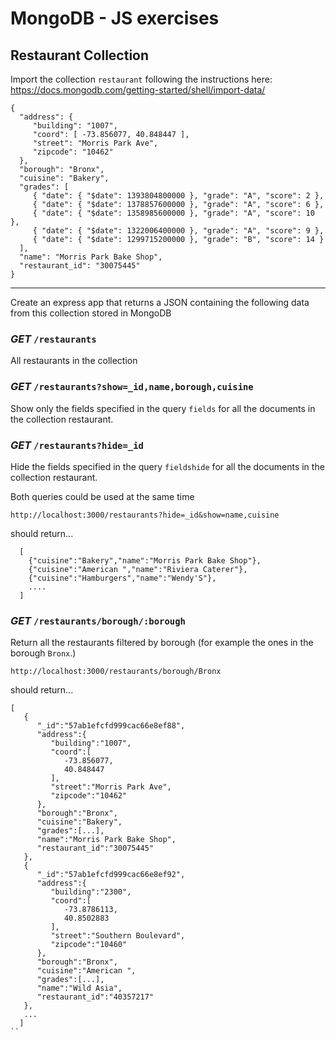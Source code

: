 # MongoDB - JS exercises

## Restaurant Collection 

Import the collection `restaurant` following the instructions here: https://docs.mongodb.com/getting-started/shell/import-data/

```
{
  "address": {
     "building": "1007",
     "coord": [ -73.856077, 40.848447 ],
     "street": "Morris Park Ave",
     "zipcode": "10462"
  },
  "borough": "Bronx",
  "cuisine": "Bakery",
  "grades": [
     { "date": { "$date": 1393804800000 }, "grade": "A", "score": 2 },
     { "date": { "$date": 1378857600000 }, "grade": "A", "score": 6 },
     { "date": { "$date": 1358985600000 }, "grade": "A", "score": 10 },
     { "date": { "$date": 1322006400000 }, "grade": "A", "score": 9 },
     { "date": { "$date": 1299715200000 }, "grade": "B", "score": 14 }
  ],
  "name": "Morris Park Bake Shop",
  "restaurant_id": "30075445"
}
```

---

Create an express app that returns a JSON containing the following data from this collection stored in MongoDB

### _GET_ `/restaurants`

All restaurants in the collection

### _GET_ `/restaurants?show=_id,name,borough,cuisine` 

Show only the fields specified in the query `fields` for all the documents in the collection restaurant. 

### _GET_ `/restaurants?hide=_id` 

Hide the fields specified in the query `fieldshide` for all the documents in the collection restaurant. 

Both queries could be used at the same time

`http://localhost:3000/restaurants?hide=_id&show=name,cuisine`

should return...

```
  [
    {"cuisine":"Bakery","name":"Morris Park Bake Shop"},
    {"cuisine":"American ","name":"Riviera Caterer"},
    {"cuisine":"Hamburgers","name":"Wendy'S"},
    ....
  ]
```

### _GET_ `/restaurants/borough/:borough`

Return all the restaurants filtered by borough (for example the ones in the borough `Bronx`.)

`http://localhost:3000/restaurants/borough/Bronx`

should return...

```
[  
   {  
      "_id":"57ab1efcfd999cac66e8ef88",
      "address":{  
         "building":"1007",
         "coord":[  
            -73.856077,
            40.848447
         ],
         "street":"Morris Park Ave",
         "zipcode":"10462"
      },
      "borough":"Bronx",
      "cuisine":"Bakery",
      "grades":[...],
      "name":"Morris Park Bake Shop",
      "restaurant_id":"30075445"
   },
   {  
      "_id":"57ab1efcfd999cac66e8ef92",
      "address":{  
         "building":"2300",
         "coord":[  
            -73.8786113,
            40.8502883
         ],
         "street":"Southern Boulevard",
         "zipcode":"10460"
      },
      "borough":"Bronx",
      "cuisine":"American ",
      "grades":[...],
      "name":"Wild Asia",
      "restaurant_id":"40357217"
   },
   ...
  ]
``


